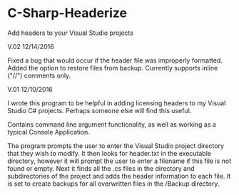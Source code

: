 # C-Sharp-Headerize
Add headers to your Visual Studio projects

V.02
12/14/2016

Fixed a bug that would occur if the header file was improperly formatted.
Added the option to restore files from backup. Currently supports inline ("//")
comments only.

V.01
12/10/2016

I wrote this program to be helpful in adding licensing headers to my
Visual Studio C# projects. Perhaps someone else will find this useful.

Contains command line argument functionality, as well as working as a
typical Console Application.

The program prompts the user to enter the Visual Studio project
directory that they wish to modify. It then looks for header.txt in
the executable directory, however it will prompt the user to enter a
filename if this file is not found or empty. Next it finds all the .cs
files in the directory and subdirectories of the project and adds the
header information to each file. It is set to create backups for all
overwritten files in the /Backup directory.
